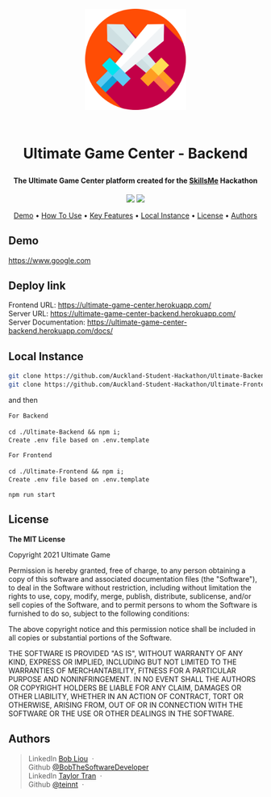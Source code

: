 <h1 align="center">
	<br>
	<a height="200" href="#" target="_blank" alt="Link to application"><img src="https://github.com/Auckland-Student-Hackathon/Ultimate-Backend/blob/main/swords.png" alt="Ultimate Game Center - Image" width="200" height="200"></a>
	<br>
	<br>
	<p>Ultimate Game Center - Backend</p>
</h1>

<h4 align="center">The Ultimate Game Center platform created for the <a href="#" target="_blank" alt="Link to skills me">SkillsMe</a> Hackathon</h4>

<p align="center">
		<img src="https://img.shields.io/badge/Hackathon-Ready-brightgreen">
		<img src="https://img.shields.io/badge/nodejs-15.14.0-blue">
</p>

<p align="center">
		<a href="#demo">Demo</a> •
		<a href="#how-to-use">How To Use</a> •
		<a href="#key-features">Key Features</a> •
		<a href="#local-instance">Local Instance</a> •
		<a href="#license">License</a> •
		<a href="#authors">Authors</a>
</p>

## Demo

https://www.google.com

## Deploy link

Frontend URL: https://ultimate-game-center.herokuapp.com/ <br />
Server URL: https://ultimate-game-center-backend.herokuapp.com/ <br />
Server Documentation: https://ultimate-game-center-backend.herokuapp.com/docs/

## Local Instance

```sh
git clone https://github.com/Auckland-Student-Hackathon/Ultimate-Backend.git
git clone https://github.com/Auckland-Student-Hackathon/Ultimate-Frontend.git
```

and then

```
For Backend

cd ./Ultimate-Backend && npm i;
Create .env file based on .env.template
```

```
For Frontend

cd ./Ultimate-Frontend && npm i;
Create .env file based on .env.template
```

```
npm run start
```

## License

<p> 
<strong>The MIT License</strong><br>

Copyright 2021 Ultimate Game

Permission is hereby granted, free of charge, to any person obtaining a copy of this software and associated documentation files (the "Software"), to deal in the Software without restriction, including without limitation the rights to use, copy, modify, merge, publish, distribute, sublicense, and/or sell copies of the Software, and to permit persons to whom the Software is furnished to do so, subject to the following conditions:

The above copyright notice and this permission notice shall be included in all copies or substantial portions of the Software.

THE SOFTWARE IS PROVIDED "AS IS", WITHOUT WARRANTY OF ANY KIND, EXPRESS OR IMPLIED, INCLUDING BUT NOT LIMITED TO THE WARRANTIES OF MERCHANTABILITY, FITNESS FOR A PARTICULAR PURPOSE AND NONINFRINGEMENT. IN NO EVENT SHALL THE AUTHORS OR COPYRIGHT HOLDERS BE LIABLE FOR ANY CLAIM, DAMAGES OR OTHER LIABILITY, WHETHER IN AN ACTION OF CONTRACT, TORT OR OTHERWISE, ARISING FROM, OUT OF OR IN CONNECTION WITH THE SOFTWARE OR THE USE OR OTHER DEALINGS IN THE SOFTWARE.

</p>

## Authors

> LinkedIn [Bob Liou](https://www.linkedin.com/in/bob-liou/) &nbsp;&middot;&nbsp; <br />
> Github [@BobTheSoftwareDeveloper](https://github.com/BobTheSoftwareDeveloper) <br />
> LinkedIn [Taylor Tran](www.linkedin.com/in/taylor-tran-0024) &nbsp;&middot;&nbsp;<br />
> Github [@teinnt](https://github.com/teinnt) &nbsp;&middot;&nbsp;<br />
